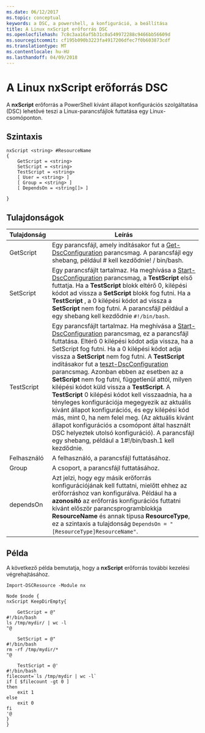```yaml
---
ms.date: 06/12/2017
ms.topic: conceptual
keywords: a DSC, a powershell, a konfiguráció, a beállítása
title: A Linux nxScript erőforrás DSC
ms.openlocfilehash: 7c8c3aa16af5b31c0a549972288c9466bb56609d
ms.sourcegitcommit: cf195b090b3223fa4917206dfec7f0b603873cdf
ms.translationtype: MT
ms.contentlocale: hu-HU
ms.lasthandoff: 04/09/2018
---
```

# <a name="dsc-for-linux-nxscript-resource"></a>A Linux nxScript erőforrás DSC

A **nxScript** erőforrás a PowerShell kívánt állapot konfigurációs szolgáltatása (DSC) lehetővé teszi a Linux-parancsfájlok futtatása egy Linux-csomóponton.

## <a name="syntax"></a>Szintaxis

```
nxScript <string> #ResourceName
{
    GetScript = <string>
    SetScript = <string>
    TestScript = <string>
    [ User = <string> ]
    [ Group = <string> ]
    [ DependsOn = <string[]> ]

}
```

## <a name="properties"></a>Tulajdonságok

|  Tulajdonság |  Leírás |
|---|---|
| GetScript| Egy parancsfájl, amely indításakor fut a [Get-DscConfiguration](https://technet.microsoft.com/en-us/library/dn521625.aspx) parancsmag. A parancsfájl egy shebang, például # kell kezdődnie! / bin/bash.|
| SetScript| Egy parancsfájlt tartalmaz. Ha meghívása a [Start-DscConfiguration](https://technet.microsoft.com/en-us/library/dn521623.aspx) parancsmag, a **TestScript** első futtatja. Ha a **TestScript** blokk eltérő 0, kilépési kódot ad vissza a **SetScript** blokk fog futni. Ha a **TestScript** , a 0 kilépési kódot ad vissza a **SetScript** nem fog futni. A parancsfájl például a egy shebang kell kezdődnie `#!/bin/bash`.|
| TestScript| Egy parancsfájlt tartalmaz. Ha meghívása a [Start-DscConfiguration](https://technet.microsoft.com/en-us/library/dn521623.aspx) parancsmag, ez a parancsfájl futtatása. Eltérő 0 kilépési kódot adja vissza, ha a SetScript fog futni. Ha a 0 kilépési kódot adja vissza a **SetScript** nem fog futni. A **TestScript** indításakor fut a [teszt-DscConfiguration](https://technet.microsoft.com/en-us/library/dn407382.aspx) parancsmag. Azonban ebben az esetben az a **SetScript** nem fog futni, függetlenül attól, milyen kilépési kódot küld vissza a **TestScript**. A **TestScript** 0 kilépési kódot kell visszaadnia, ha a tényleges konfigurációja megegyezik az aktuális kívánt állapot konfigurációs, és egy kilépési kód más, mint 0, ha nem felel meg. (Az aktuális kívánt állapot konfigurációs a csomópont által használt DSC helyeztek utolsó konfiguráció). A parancsfájl egy shebang, például a 1#!/bin/bash.1 kell kezdődnie.|
| Felhasználó| A felhasználó, a parancsfájl futtatásához.|
| Group| A csoport, a parancsfájl futtatásához.|
| dependsOn | Azt jelzi, hogy egy másik erőforrás konfigurációjának kell futtatni, mielőtt ehhez az erőforráshoz van konfigurálva. Például ha a **azonosító** az erőforrás konfigurációs futtatni kívánt először parancsprogramblokkja **ResourceName** és annak típusa **ResourceType**, ez a szintaxis a tulajdonság `DependsOn = "[ResourceType]ResourceName"`.|

## <a name="example"></a>Példa

A következő példa bemutatja, hogy a **nxScript** erőforrás további kezelési végrehajtásához.

```
Import-DSCResource -Module nx

Node $node {
nxScript KeepDirEmpty{

    GetScript = @"
#!/bin/bash
ls /tmp/mydir/ | wc -l
"@

    SetScript = @"
#!/bin/bash
rm -rf /tmp/mydir/*
"@

    TestScript = @'
#!/bin/bash
filecount=`ls /tmp/mydir | wc -l`
if [ $filecount -gt 0 ]
then
    exit 1
else
    exit 0
fi
'@
}
}
```
